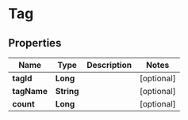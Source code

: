 
# Tag

## Properties
Name | Type | Description | Notes
------------ | ------------- | ------------- | -------------
**tagId** | **Long** |  |  [optional]
**tagName** | **String** |  |  [optional]
**count** | **Long** |  |  [optional]



